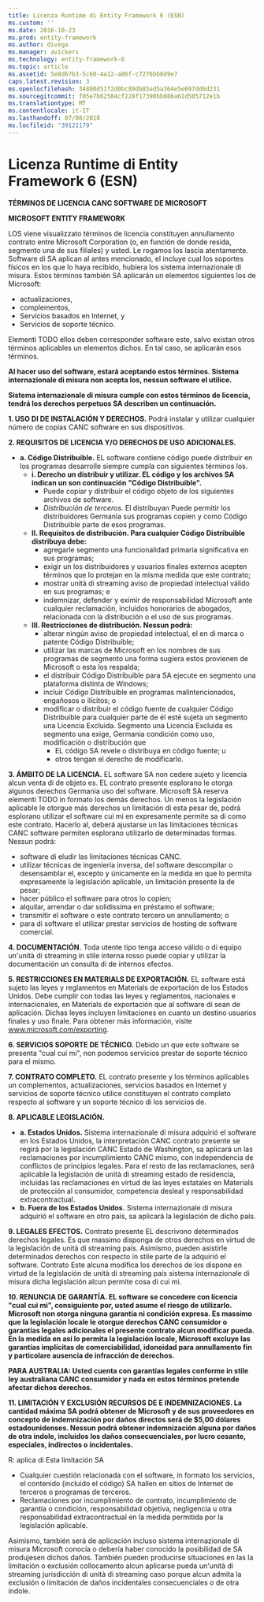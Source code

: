 ```yaml
---
title: Licenza Runtime di Entity Framework 6 (ESN)
ms.custom: ''
ms.date: 2016-10-23
ms.prod: entity-framework
ms.author: divega
ms.manager: avickers
ms.technology: entity-framework-6
ms.topic: article
ms.assetid: 5e8d67b3-5c60-4a12-a86f-c7276bb8d9e7
caps.latest.revision: 3
ms.openlocfilehash: 34880d51f2d0bc89db85ad5a364e5e697dd6d231
ms.sourcegitcommit: f05e7b62584cf228f17390bb086a61d505712e1b
ms.translationtype: MT
ms.contentlocale: it-IT
ms.lasthandoff: 07/08/2018
ms.locfileid: "39121179"
---
```

# <a name="entity-framework-6-runtime-license-esn"></a>Licenza Runtime di Entity Framework 6 (ESN)
**TÉRMINOS DE LICENCIA CANC SOFTWARE DE MICROSOFT**

**MICROSOFT ENTITY FRAMEWORK**

LOS viene visualizzato términos de licencia constituyen annullamento contrato entre Microsoft Corporation (o, en función de donde resida, segmento una de sus filiales) y usted. Le rogamos los lascia atentamente. Software di SA aplican al antes mencionado, el incluye cual los soportes físicos en los que lo haya recibido, hubiera los sistema internazionale di misura. Estos términos también SA aplicarán un elementos siguientes los de Microsoft:

-   actualizaciones,
-   complementos,
-   Servicios basados en Internet, y
-   Servicios de soporte técnico.

Elementi TODO ellos deben corresponder software este, salvo existan otros términos aplicables un elementos dichos. En tal caso, se aplicarán esos términos.

**Al hacer uso del software, estará aceptando estos términos. Sistema internazionale di misura non acepta los, nessun software el utilice.**

**Sistema internazionale di misura cumple con estos términos de licencia, tendrá los derechos perpetuos SA describen un continuación.**

**1.    USO DI DE INSTALACIÓN Y DERECHOS.** Podrá instalar y utilizar cualquier número de copias CANC software en sus dispositivos.

**2.    REQUISITOS DE LICENCIA Y/O DERECHOS DE USO ADICIONALES.**

-   **a.    Código Distribuible.** EL software contiene código puede distribuir en los programas desarrolle siempre cumpla con siguientes términos los.
    -   **i.      Derecho un distribuir y utilizar. EL código y los archivos SA indican un son continuación "Código Distribuible".**
        -   Puede copiar y distribuir el código objeto de los siguientes archivos de software.
        -   *Distribución de terceros*. El distribuyan Puede permitir los distribuidores Germania sus programas copien y como Código Distribuible parte de esos programas.
    -   **II.    Requisitos de distribución. Para cualquier Código Distribuible distribuya debe:**
        -   agregarle segmento una funcionalidad primaria significativa en sus programas;
        -   exigir un los distribuidores y usuarios finales externos acepten términos que lo protejan en la misma medida que este contrato;
        -   mostrar unità di streaming aviso de propiedad intelectual válido en sus programas; e
        -   indemnizar, defender y eximir de responsabilidad Microsoft ante cualquier reclamación, incluidos honorarios de abogados, relacionada con la distribución o el uso de sus programas.
    -   **III.   Restricciones de distribución. Nessun podrá:**
        -   alterar ningún aviso de propiedad intelectual, el en di marca o patente Código Distribuible;
        -   utilizar las marcas de Microsoft en los nombres de sus programas de segmento una forma sugiera estos provienen de Microsoft o esta los respalda;
        -   el distribuir Código Distribuible para SA ejecute en segmento una plataforma distinta de Windows;
        -   incluir Código Distribuible en programas malintencionados, engañosos o ilícitos; o
        -   modificar o distribuir el código fuente de cualquier Código Distribuible para cualquier parte de él esté sujeta un segmento una Licencia Excluida. Segmento una Licencia Excluida es segmento una exige, Germania condición como uso, modificación o distribución que
            -   EL código SA revele o distribuya en código fuente; u
            -   otros tengan el derecho de modificarlo.

**3.    ÁMBITO DE LA LICENCIA.** EL software SA non cedere sujeto y licencia alcun venta di de objeto es. EL contrato presente esplorano le otorga algunos derechos Germania uso del software. Microsoft SA reserva elementi TODO in formato los demás derechos. Un menos la legislación aplicable le otorgue más derechos un limitación di esta pesar de, podrá esplorano utilizar el software cui mi en expresamente permite sa di como este contrato. Hacerlo al, deberá ajustarse un las limitaciones técnicas CANC software permiten esplorano utilizarlo de determinadas formas. Nessun podrá:

-   software di eludir las limitaciones técnicas CANC.
-   utilizar técnicas de ingeniería inversa, del software descompilar o desensamblar el, excepto y únicamente en la medida en que lo permita expresamente la legislación aplicable, un limitación presente la de pesar;
-   hacer público el software para otros lo copien;
-   alquilar, arrendar o dar solidissima en préstamo el software;
-   transmitir el software o este contrato tercero un annullamento; o
-   para di software el utilizar prestar servicios de hosting de software comercial.

**4.    DOCUMENTACIÓN.** Toda utente tipo tenga acceso válido o di equipo un'unità di streaming in stile interna rosso puede copiar y utilizar la documentación un consulta di de internos efectos.

**5.    RESTRICCIONES EN MATERIALS DE EXPORTACIÓN.** EL software está sujeto las leyes y reglamentos en Materials de exportación de los Estados Unidos. Debe cumplir con todas las leyes y reglamentos, nacionales e internacionales, en Materials de exportación que al software di sean de aplicación. Dichas leyes incluyen limitaciones en cuanto un destino usuarios finales y uso finale. Para obtener más información, visite www.microsoft.com/exporting.

**6.    SERVICIOS SOPORTE DE TÉCNICO.** Debido un que este software se presenta "cual cui mi", non podemos servicios prestar de soporte técnico para el mismo.

**7.    CONTRATO COMPLETO.** EL contrato presente y los términos aplicables un complementos, actualizaciones, servicios basados en Internet y servicios de soporte técnico utilice constituyen el contrato completo respecto al software y un soporte técnico di los servicios de.

**8.    APLICABLE LEGISLACIÓN.**

-   **a.    Estados Unidos.** Sistema internazionale di misura adquirió el software en los Estados Unidos, la interpretación CANC contrato presente se regirá por la legislación CANC Estado de Washington, sa aplicará un las reclamaciones por incumplimiento CANC mismo, con independencia de conflictos de principios legales. Para el resto de las reclamaciones, será aplicable la legislación de unità di streaming estado de residencia, incluidas las reclamaciones en virtud de las leyes estatales en Materials de protección al consumidor, competencia desleal y responsabilidad extracontractual.
-   **b.    Fuera de los Estados Unidos.** Sistema internazionale di misura adquirió el software en otro país, sa aplicará la legislación de dicho país.

**9.    LEGALES EFECTOS.** Contrato presente EL descrivono determinados derechos legales. Es que massimo disponga de otros derechos en virtud de la legislación de unità di streaming país. Asimismo, pueden asistirle determinados derechos con respecto in stile parte de la adquirió el software. Contrato Este alcuna modifica los derechos de los dispone en virtud de la legislación de unità di streaming país sistema internazionale di misura dicha legislación alcun permite cosa di cui mi.

**10.  RENUNCIA DE GARANTÍA. EL software se concedere con licencia "cual cui mi", consiguiente por, usted asume el riesgo de utilizarlo. Microsoft non otorga ninguna garantía ni condición expresa. Es massimo que la legislación locale le otorgue derechos CANC consumidor o garantías legales adicionales el presente contrato alcun modificar pueda. En la medida en así lo permita la legislación locale, Microsoft excluye las garantías implícitas de comerciabilidad, idoneidad para annullamento fin y particolare ausencia de infracción de derechos.**

**PARA AUSTRALIA: Usted cuenta con garantías legales conforme in stile ley australiana CANC consumidor y nada en estos términos pretende afectar dichos derechos.**

**11.  LIMITACIÓN Y EXCLUSIÓN RECURSOS DE E INDEMNIZACIONES. La cantidad máxima SA podrá obtener de Microsoft y de sus proveedores en concepto de indemnización por daños directos será de $5,00 dólares estadounidenses. Nessun podrá obtener indemnización alguna por daños de otra índole, incluidos los daños consecuenciales, por lucro cesante, especiales, indirectos o incidentales.**

R: aplica di Esta limitación SA

-   Cualquier cuestión relacionada con el software, in formato los servicios, el contenido (incluido el código) SA hallen en sitios de Internet de terceros o programas de terceros.
-   Reclamaciones por incumplimiento de contrato, incumplimiento de garantía o condición, responsabilidad objetiva, negligencia u otra responsabilidad extracontractual en la medida permitida por la legislación aplicable.

Asimismo, también será de aplicación incluso sistema internazionale di misura Microsoft conocía o debería haber conocido la posibilidad de SA produjesen dichos daños. También pueden producirse situaciones en las la limitación o exclusión collocamento alcun aplicarse pueda un'unità di streaming jurisdicción di unità di streaming caso porque alcun admita la exclusión o limitación de daños incidentales consecuenciales o de otra índole.
